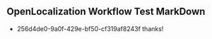 ## OpenLocalization Workflow Test MarkDown

* 256d4de0-9a0f-429e-bf50-cf319af8243f 
thanks!



<!--HONumber=Jan16_HO2-->
